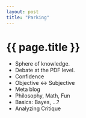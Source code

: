 ```yaml
---
layout: post
title: "Parking"
---
```


# {{ page.title }}

 * Sphere of knowledge.
 * Debate at the PDF level.
 * Confidence
 * Objective <-> Subjective
 * Meta blog
 * Philosophy, Math, Fun
 * Basics: Bayes, ...?
 * Analyzing Critique
